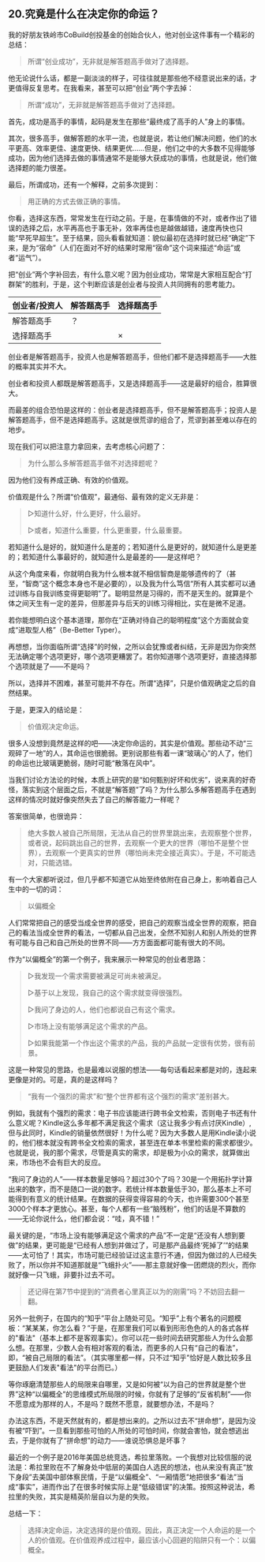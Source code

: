## 20.究竟是什么在决定你的命运？

我的好朋友铁岭市CoBuild创投基金的创始合伙人，他对创业这件事有一个精彩的总结：

> 所谓“创业成功”，无非就是解答题高手做对了选择题。

他无论说什么话，都是一副淡淡的样子，可往往就是那些他不经意说出来的话，才更值得反复思考。在我看来，甚至可以把“创业”两个字去掉：

> 所谓“成功”，无非就是解答题高手做对了选择题。

首先，成功是高手的事情，起码是发生在那些“最终成了高手的人”身上的事情。

其次，很多高手，做解答题的水平一流，也就是说，若让他们解决问题，他们的水平更高、效率更佳、速度更快、结果更优……但是，他们之中的大多数不见得能够成功，因为他们选择去做的事情通常不是能够大获成功的事情，也就是说，他们做选择题的能力很差。

最后，所谓成功，还有一个解释，之前多次提到：

> 用正确的方式去做正确的事情。

你看，选择这东西，常常发生在行动之前。于是，在事情做的不对，或者作出了错误的选择之后，水平再高也于事无补，效率再佳也是越做越错，速度再快也只能“早死早超生”。至于结果，回头看看就知道：貌似最初在选择时就已经“确定”下来，是为“宿命”（人们在面对不好的结果时常用“宿命”这个词来描述“命运”或者“运气”）。

把“创业”两个字补回去，有什么意义呢？因为创业成功，常常是大家相互配合“打群架”的胜利，于是，这个判断应该是创业者与投资人共同拥有的思考能力。

| 创业者/投资人 | 解答题高手 | 选择题高手 |
| ------------- | ---------- | ---------- |
| 解答题高手    | ？         |            |
| 选择题高手    |            | ×          |

创业者是解答题高手，投资人也是解答题高手，但他们都不是选择题高手——大胜的概率其实并不大。

创业者和投资人都既是解答题高手，又是选择题高手——这是最好的组合，胜算很大。

而最差的组合恐怕是这样的：创业者是选择题高手，但不是解答题高手；投资人是解答题高手，但不是选择题高手。这就是很荒谬的组合了，荒谬到甚至难以存在的地步。

现在我们可以把注意力拿回来，去考虑核心问题了：

> 为什么那么多解答题高手做不对选择题呢？

因为他们没有养成正确、有效的价值观。

价值观是什么？所谓“价值观”，最通俗、最有效的定义无非是：

> ▷知道什么好，什么更好，什么最好。
>
> ▷或者，知道什么重要，什么更重要，什么最重要。

若知道什么是好的，就知道什么是差的；若知道什么是更好的，就知道什么是更差的；若知道什么事最好的，就知道什么是最差的——是这样吧？

从这个角度来看，你就明白我为什么根本就不相信智商是能够遗传的了（甚至，“智商”这个概念本身也不是必要的），以及我为什么笃信“所有人其实都可以通过训练与自我训练变得更聪明”了。聪明显然是习得的，而不是天生的。就算是个体之间天生有一定的差异，但那差异与后天的训练习得相比，实在是微不足道。

若你能想明白这个基本道理，那你在“正确对待自己的聪明程度”这个方面就会变成“进取型人格”（Be-Better Typer）。

再想想，当你面临所谓“选择”的时候，之所以会犹豫或者纠结，无非是因为你突然无法确定哪个选项更好，哪个选项更糟罢了。若你知道哪个选项更好，直接选择那个选项就是了——不是吗？

所以，选择并不困难，甚至可能并不存在。所谓“选择”，只是价值观确定之后的自然结果。

于是，更深入的结论是：

> 价值观决定命运。

很多人没想到竟然是这样的吧——决定你命运的，其实是价值观。那些动不动“三观碎了一地”的人，其命运也很脆弱。更别说那些有着一课“玻璃心”的人了，他们的命运也比玻璃更脆弱，随时可能“散落在风中”。

当我们讨论方法论的时候，本质上研究的是“如何甄别好坏和优劣”，说来真的好奇怪，落实到这个层面之后，不就是“解答题”了吗？为什么那么多解答题高手在遇到这样的情况时就好像突然失去了自己的解答能力一样呢？

答案很简单，也很诡异：

> 绝大多数人被自己所局限，无法从自己的世界里跳出来，去观察整个世界，或者说，起码跳出自己的世界，去观察一个更大的世界（哪怕不是整个世界），去观察一个更真实的世界（哪怕尚未完全接近真实）。于是，不可能选对，只能选错。

有一个大家都听说过，但几乎都不知道它从始至终依附在自己身上，影响着自己人生中的一切的词：

> 以偏概全

人们常常把自己的感受当成全世界的感受，把自己的观察当成全世界的观察，把自己的看法当成全世界的看法，一切都从自己出发，全然不知别人和别人所处的世界有可能与自己和自己所处的世界不同——方方面面都可能有很大的不同。

作为“以偏概全”的第一个例子，我来展示一种常见的创业者思路：

> ▷我发现一个需求需要被满足可尚未被满足。
>
> ▷基于以上发现，我自己的这个需求就变得很强烈。
>
> ▷我问了身边的人，他们也都说自己有这个需求。
>
> ▷市场上没有能够满足这个需求的产品。
>
> ▷如果我能第一个作出这个需求的产品，我的产品就一定很有优势，很有前景。

这是一种常见的思路，也是最难以说服的想法——每句话看起来都是对的，连起来更像是对的。可是，真的是这样吗？

> “我有一个强烈的需求”和“整个世界都有这个强烈的需求”差别甚大。

例如，我就有个强烈的需求：电子书应该能进行跨书全文检索，否则电子书还有什么意义呢？Kindle这么多年都不满足我这个需求（这让我多少有点讨厌Kindle）,但与此同时，Kindle的销量依然很好！为什么呢？因为大多数人是用Kindle读小说的，他们根本就没有跨书全文检索的需求，甚至连在单本书里检索的需求都很少。也就是说，我的那个需求，尽管是真实的需求，却是极为小众的需求，就算做出来，市场也不会有巨大的反应。

“我问了身边的人”——样本数量足够吗？超过30个了吗？30是一个用拓扑学计算出来的数字，而不是随口一说的数字。若统计样本数量低于30，那么基本上不可能得到有意义的统计结果。在数据的获得变得容易的今天，也许需要300个甚至3000个样本才更放心。甚至，每个人都有一些“脑残粉”，他们的话是不算数的——无论你说什么，他们都会说：“哇，真不错！”

最关键的是，“市场上没有能够满足这个需求的产品”不一定是“还没有人想到要做”的结果，更可能是“已经有人想到并做过了，可是那产品最终‘死掉了’”的结果——太可怕了！其实，市场可能已经验证过这主意行不通，但因为做过的人已经失败了，所以你并不知道那就是“飞蛾扑火”——那主意就好像一团燃烧的烈火，而你就好像一只飞蛾，非要扑过去不可。

> 还记得在第7节中提到的“消费者心里真正以为的刚需”吗？不妨回去翻一翻。

另外一批例子，在国内的“知乎”平台上随处可见。“知乎”上有个著名的问题模板：“某某某，你怎么看？”于是，在那里我们可以看到形形色色的人的各式各样的"看法"（基本上都不是客观事实）。你可以花一些时间去研究那些人为什么会那么想。在那里，少数人会有相对客观的看法，而更多的人只有“自己的看法”，即，“被自己局限的看法”。（其实哪里都一样，只不过“知乎”恰好是人数比较多且更鼓励人们发表"看法"的平台而已。）

等你琢磨清楚那些人的局限来自哪里，又是如何被“以为自己的世界就是整个世界”这种“以偏概全”的思维模式所局限的时候，你就有了足够的“反省机制”——你不愿意成为那样的人，不是吗？既然不愿意，就要想办法，不是吗？

办法这东西，不是天然就有的，都是想出来的。之所以过去不“拼命想”，是因为没有被“吓到”。一旦看到那些可怕的人所处的可怕时间，你就会害怕，就会想逃出去，于是你就有了“拼命想”的动力——谁说恐惧总是坏事？

最近的一个例子是2016年美国总统竞选，希拉里落败。一个我想对比较信服的说法是：希拉里败在不了解身处中低层的美国白人选民的想法，也从来没有真正“放下身段”去美国中部体察民情，于是“以偏概全”、“一厢情愿”地把很多“看法”当成“事实”，进而作出了在很多时候实际上是“低级错误”的决策。按照这种说法，希拉里的失败，其实是精英阶层自以为是的失败。

总结一下：

> 选择决定命运，决定选择的是价值观。因此，真正决定一个人命运的是一个人的价值观。在价值观养成过程中，最应该小心回避的陷阱只有一个：以偏概全。

